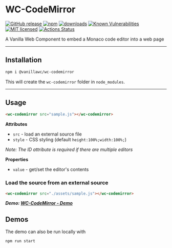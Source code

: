 # WC-CodeMirror

[![GitHub release](https://img.shields.io/github/v/release/vanillawc/wc-codemirror.svg)](https://github.com/vanillawc/wc-codemirror/releases)
[![npm](https://badgen.net/npm/v/@vanillawc/wc-codemirror)](https://www.npmjs.com/package/@vanillawc/wc-codemirror)
[![downloads](https://badgen.net/npm/dt/@vanillawc/wc-codemirror)](https://www.npmjs.com/package/@vanillawc/wc-codemirror)
[![Known Vulnerabilities](https://snyk.io/test/npm/@vanillawc/wc-codemirror/badge.svg)](https://snyk.io/test/npm/@vanillawc/wc-codemirror)
[![MIT licensed](https://img.shields.io/badge/license-MIT-blue.svg)](https://raw.githubusercontent.com/vanillawc/wc-codemirror/master/LICENSE)
[![Actions Status](https://github.com/vanillawc/wc-codemirror/workflows/Release/badge.svg)](https://github.com/vanillawc/wc-codemirror/actions)

A Vanilla Web Component to embed a Monaco code editor into a web page

 <!-- TODO: Add video graphic here -->

-----

## Installation

```sh
npm i @vanillawc/wc-codemirror
```

This will create the `wc-codemirror` folder in `node_modules`.

-----

## Usage

```html
<wc-codemirror src="sample.js"></wc-codemirror>
```

**Attributes**

- `src` - load an external source file
- `style` - CSS styling (default `height:100%;width:100%;`)

*Note: The ID attribute is required if there are multiple editors*

**Properties**

- `value` - get/set the editor's contents

### Load the source from an external source

```html
<wc-codemirror src="./assets/sample.js"></wc-codemirror>
```

***Demo: [WC-CodeMirror - Demo][]***

## Demos

The demo can also be run locally with

```sh
npm run start
```

[WC-CodeMirror - Demo]: https://vanillawc.github.io/wc-codemirror/demo/index.html

